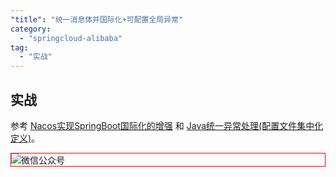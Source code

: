 ```yaml
---
"title": "统一消息体并国际化+可配置全局异常"
category:
  - "springcloud-alibaba"
tag:
  - "实战"
---
```




## 实战

参考 [Nacos实现SpringBoot国际化的增强](https://blog.csdn.net/qq_15898739/article/details/104680114) 和 [Java统一异常处理(配置文件集中化定义)](https://mp.weixin.qq.com/s/XE4R2wOj08qNivo8Ms5ZRQ)。



<img style="border:1px red solid; display:block; margin:0 auto;" :src="$withBase('/qrcode.jpg')" alt="微信公众号" />


